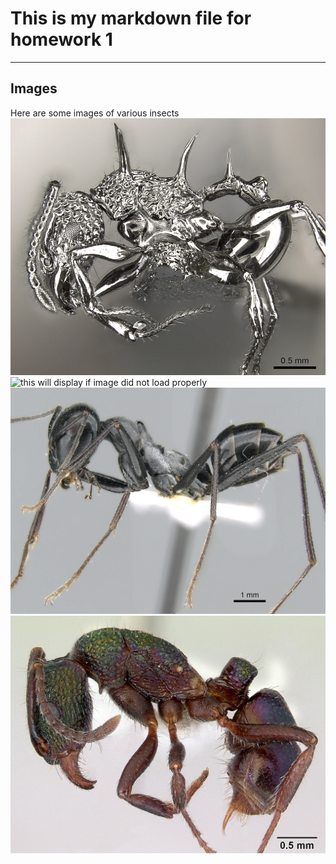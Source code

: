 # This is my markdown file for homework 1
---
## Images
Here are some images of various insects
![this will display if image did not load properly](./images/Acanthomyrmex_ferox.jpg "Acanthomyremx ferox")
![this will display if image did not load properly](./Camponotus_darwinii.jpg "Camponotus_darwinii")
![this will display if image did not load properly](./images/Cataglyphis_fortis.jpg "Cataglyphis fortis")
![this will display if image did not load properly](./images/Rhytidoponera_metallica.jpg "Rhytidoponera metallica")
